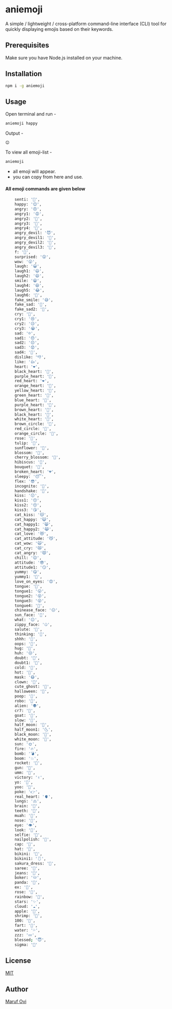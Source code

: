 # aniemoji

A simple / lightweight / cross-platform command-line interface (CLI) tool for quickly displaying emojis based on their keywords.

## Prerequisites

Make sure you have Node.js installed on your machine.

## Installation

```bash
npm i -g aniemoji
```
## Usage

Open terminal and run - 
```bash
aniemoji happy
```
Output - 
```
😊
```

To view all emoji-list - 
```bash
aniemoji
```
- all emoji will appear.
- you can copy from here and use.

#### All emoji commands are given below
```bash
    senti: '🙂',
    happy: '😊',
    angry: '😠',
    angry1: '😡',
    angry2: '😤',
    angry3: '🤬',
    angry4: '🤯',
    angry_devil: '😈',
    angry_devil1: '👿',
    angry_devil2: '👹',
    angry_devil3: '👺',
    f: '🖕',
    surprised: '😲',
    wow: '😮',
    laugh: '😀',
    laugh1: '😃',
    laugh2: '😄',
    smile: '😁',
    laugh4: '😆',
    laugh5: '😂',
    laugh6: '🤣',
    fake_smile: '😅',
    fake_sad: '🥹',
    fake_sad2: '🥺',
    cry: '🥲',
    cry1: '😢',
    cry2: '😥',
    cry3: '😭',
    sad: '☹️',
    sad1: '😞',
    sad2: '😔',
    sad3: '😟',
    sad4: '🙁',
    dislike: '👎',
    like: '👍',
    heart: '❤️',
    black_heart: '🖤',
    purple_heart: '💜',
    red_heart: '❤️',
    orange_heart: '🧡',
    yellow_heart: '💛',
    green_heart: '💚',
    blue_heart: '💙',
    purple_heart: '💜',
    brown_heart: '🤎',
    black_heart: '🖤',
    white_heart: '🤍',
    brown_circle: '🩷',
    red_circle: '🩵',
    orange_circle: '🩶',
    rose: '🌹',
    tulip: '🌷',
    sunflower: '🌻',
    blossom: '🌼',
    cherry_blossom: '🌸',
    hibiscus: '🌺',
    bouquet: '💐',
    broken_heart: '💔',
    sleepy: '😴',
    flex: '😎',
    incognito: '🥸',
    handshake: '🤝',
    kiss: '😗',
    kiss1: '😙',
    kiss2: '😚',
    kiss3: '😘',
    cat_kiss: '😽',
    cat_happy: '😺',
    cat_happy1: '😸',
    cat_happy2: '😹',
    cat_love: '😻',
    cat_attitude: '😼',
    cat_wow: '🙀',
    cat_cry: '😿',
    cat_angry: '😾',
    chill: '😌',
    attitude: '😎',
    attitude1: '😏',
    yummy: '😋',
    yummy1: '🤤',
    love_on_eyes: '😍',
    tongue: '👅',
    tongue1: '😛',
    tongue2: '😝',
    tongue3: '😜',
    tongue4: '🤪',
    chinease_face: '😑',
    sun_face: '🫥',
    what: '😐',
    zippy_face: '🤐',
    salute: '🫡',
    thinking: '🤔',
    shhh: '🤫',
    oops: '🫢',
    hug: '🤗',
    huh: '😒',
    doubt: '🤨',
    doubt1: '🧐',
    cold: '🥶',
    hot: '🥵',
    mask: '😷',
    clown: '🤡',
    cute_ghost: '👻',
    halloween: '🎃',
    poop: '💩',
    robo: '🤖',
    alien: '👽',
    cr7: '🐐',
    goat: '🐐',
    slow: '🐢',
    half_moon: '🌛',
    half_moon1: '🌜',
    black_moon: '🌚',
    white_moon: '🌝',
    sun: '🌞',
    fire: '🔥',
    bomb: '💣',
    boom: '💥',
    rocket: '🚀',
    gun: '🔫',
    umm: '🫦',
    victory: '✌️',
    yo: '🤘',
    yoo: '🤟',
    poke: '👉',
    real_heart: '🫀',
    lungs: '🫁',
    brain: '🧠',
    teeth: '🦷',
    muah: '💋',
    nose: '👃',
    eye: '👁️',
    look: '👀',
    selfie: '🤳',
    nailpolish: '💅',
    cap: '🧢',
    hat: '🎩',
    bikini: '👙',
    bikini1: '🩱',
    sakura_dress: '👘',
    saree: '🥻',
    jeans: '👖',
    boker: '🩲',
    panda: '🐼',
    ex: '🐍',
    rose: '🌹',
    rainbow: '🌈',
    stars: '✨',
    cloud: '☁️',
    apple: '🍎',
    shrimp: '🦐',
    100: '💯',
    fart: '💨',
    water: '💦',
    zzz: '💤',
    blessed; '😇',
    sigma: '🗿'
```

## License

[MIT](LICENSE)

## Author

[Maruf Ovi](https://oviportfo.netlify.app/)
